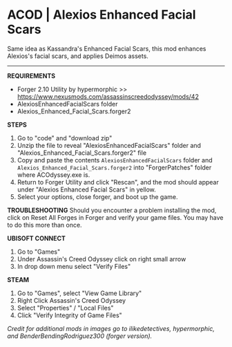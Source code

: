 # ACOD | Alexios Enhanced Facial Scars

Same idea as Kassandra's Enhanced Facial Scars, this mod enhances Alexios's facial scars, and applies Deimos assets.

________________

**REQUIREMENTS**
- Forger 2.10 Utility by hypermorphic >> https://www.nexusmods.com/assassinscreedodyssey/mods/42
- AlexiosEnhancedFacialScars folder
- Alexios_Enhanced_Facial_Scars.forger2

**STEPS**
1) Go to "code" and "download zip"
3) Unzip the file to reveal "AlexiosEnhancedFacialScars" folder and "Alexios_Enhanced_Facial_Scars.forger2" file
3) Copy and paste the contents `AlexiosEnhancedFacialScars` folder and `Alexios_Enhanced_Facial_Scars.forger2` into "ForgerPatches" folder where ACOdyssey.exe is.
4) Return to Forger Utility and click "Rescan",  and the mod should appear under "Alexios Enhanced Facial Scars" in yellow.
5) Select your options, close forger, and boot up the game.

**TROUBLESHOOTING**
Should you encounter a problem installing the mod, click on Reset All Forges in Forger and verify your game files. You may have to do this more than once.

**UBISOFT CONNECT**
1) Go to "Games"
2) Under Assassin's Creed Odyssey click on right small arrow
3) In drop down menu select "Verify Files"

**STEAM**
1) Go to "Games", select "View Game Library"
2) Right Click Assassin's Creed Odyssey
3) Select "Properties" / "Local Files"
4) Click "Verify Integrity of Game Files"

*Credit for additional mods in images go to ilikedetectives, hypermorphic, and BenderBendingRodriguez300 (forger version).*
